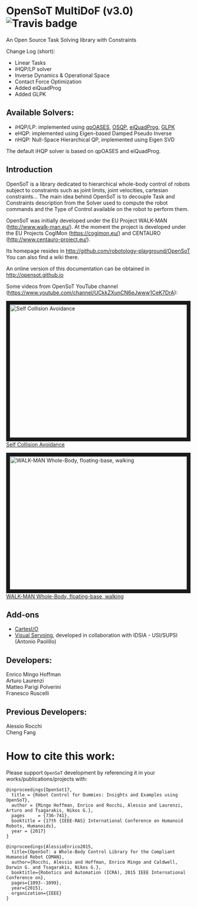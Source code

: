 OpenSoT MultiDoF (v3.0)  ![Travis badge](https://app.travis-ci.com/ADVRHumanoids/OpenSoT.svg?token=iQZzUD6rXcPydQAabf7T&branch=devel)
============
An Open Source Task Solving library with Constraints

Change Log (short):
- Linear Tasks
- iHQP/LP solver
- Inverse Dynamics & Operational Space
- Contact Force Optimization
- Added eiQuadProg
- Added GLPK

Available Solvers:
------------------
- iHQP/LP: implemented using [qpOASES](https://projects.coin-or.org/qpOASES), [OSQP](http://osqp.readthedocs.io/en/latest/), [eiQuadProg](https://www.cs.cmu.edu/~bstephe1/eiquadprog.hpp), [GLPK](https://www.gnu.org/software/glpk/) 
- eHQP: implemented using Eigen-based Damped Pseudo Inverse
- nHQP: Null-Space Hierarchical QP, implemented using Eigen SVD

The default iHQP solver is based on qpOASES and eiQuadProg. 

Introduction
------------
OpenSoT is a library dedicated to hierarchical whole-body control of robots subject to constraints such as joint limits, joint velocities, cartesian constraints... The main idea behind OpenSoT is to decouple Task and Constraints description from the Solver used to compute the robot commands and the Type of Control available on the robot to perform them.

OpenSoT was initially developed under the EU Project WALK-MAN (http://www.walk-man.eu/).
At the moment the project is developed under the EU Projects CogIMon (https://cogimon.eu/) and CENTAURO (http://www.centauro-project.eu/). 

Its homepage resides in http://github.com/robotology-playground/OpenSoT
You can also find a wiki there.

An online version of this documentation can be obtained in http://opensot.github.io

Some videos from OpenSoT YouTube channel (https://www.youtube.com/channel/UCkkZXunCN6eJwww1CeK7DrA):

<a href="https://www.youtube.com/watch?v=Q1u2vZ0dhh0
" target="_blank"><img src="http://img.youtube.com/vi/Q1u2vZ0dhh0/0.jpg" 
alt="Self Collision Avoidance" width="480" height="360" border="10" /><br>Self Collision Avoidance</a>

<a href="https://www.youtube.com/watch?v=-n3jxAZaK5Q
" target="_blank"><img src="http://img.youtube.com/vi/-n3jxAZaK5Q/0.jpg" 
alt="WALK-MAN Whole-Body, floating-base, walking" width="480" height="360" border="10" /><br>WALK-MAN Whole-Body, floating-base, walking</a>

Add-ons
------------
- [CartesI/O](https://github.com/ADVRHumanoids/CartesianInterface)
- [Visual Servoing](https://github.com/EnricoMingo/opensot_visual_servoing), developed in collaboration with IDSIA - USI/SUPSI (Antonio Paolillo)

Developers:
-----------
Enrico Mingo Hoffman  
Arturo Laurenzi  
Matteo Parigi Polverini  
Franesco Ruscelli

Previous Developers:
--------------------
Alessio Rocchi  
Cheng Fang


How to cite this work:
======================
Please support ```OpenSoT``` development by referencing it in your works/publications/projects with:

```
@inproceedings{OpenSot17,
  title = {Robot Control for Dummies: Insights and Examples using OpenSoT},
  author = {Mingo Hoffman, Enrico and Rocchi, Alessio and Laurenzi, Arturo and Tsagarakis, Nikos G.},
  pages     = {736-741},
  booktitle = {17th {IEEE-RAS} International Conference on Humanoid Robots, Humanoids},
  year = {2017}
}
```

```
@inproceedings{AlessioEnrico2015,
  title={OpenSoT: a Whole-Body Control Library for the Compliant Humanoid Robot COMAN},
  author={Rocchi, Alessio and Hoffman, Enrico Mingo and Caldwell, Darwin G. and Tsagarakis, Nikos G.},
  booktitle={Robotics and Automation (ICRA), 2015 IEEE International Conference on},
  pages={1093--1099},
  year={2015},
  organization={IEEE}
}
```
